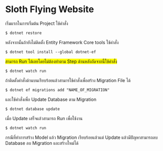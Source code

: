 # Sloth Flying Website

เริ่มแรกในการเริ่มต้น Project ใช้คำสั่ง
```console
$ dotnet restore
```

หลังจากนั้นถ้ายังไม่ติดตั้ง Entity Framework Core tools ใช้คำสั่ง
```shell
$ dotnet tool install --global dotnet-ef
```

<span style="background-color: #FFFF00">สามารถ Run ได้เลยโดยไม่ต้องทำตาม Step ด้านหลังถัดจากนี้ใช้คำสั่ง</span>
```shell
$ dotnet watch run
```

ถ้าติดตั้งคำสั่งด้านบนเรียบร้อยแล้วสามารใช้คำสั่งเพื่อสร้าง Migration File ได้
```shell
$ dotnet ef migrations add "NAME_OF_MIGRATION"
```

และใช้คำสั่งเพื่อ Update Database ตาม Migration
```shell
$ dotnet database update
```

เมื่อ Update เสร็จแล้วสามารถ Run เพื่อใช้งาน
```shell
$ dotnet watch run
```

กรณีที่ทำการสร้าง Model แล้ว Migration เรียบร้อยแล้วแต่ Update แล้วมีปัญหาสามารถลบ Database ลบ Migration และสร้างใหม่ได้
